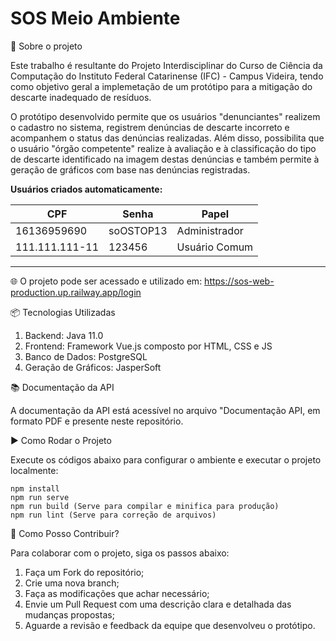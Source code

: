 # SOS Meio Ambiente

🚀 Sobre o projeto

Este trabalho é resultante do Projeto Interdisciplinar do Curso de Ciência da Computação do Instituto Federal Catarinense (IFC) - Campus Videira, tendo como objetivo geral a implemetação de um protótipo para a mitigação do descarte inadequado de resíduos.

O protótipo desenvolvido permite que os usuários "denunciantes" realizem o cadastro no sistema, registrem denúncias de descarte incorreto e acompanhem o status das denúncias realizadas. Além disso, possibilita que o usuário "órgão competente" realize à avaliação e à classificação do tipo de descarte identificado na imagem destas denúncias e também permite à geração de gráficos com base nas denúncias registradas.


**Usuários criados automaticamente:**

| CPF                                                     | Senha      | Papel              |
| --------------------------------------------------------| ---------- | ------------------ |
| 16136959690               | 	soOSTOP13 | Administrador      |
| 111.111.111-11   | 123456 | Usuário Comum      |

---

🌐 O projeto pode ser acessado e utilizado em:  https://sos-web-production.up.railway.app/login

📦 Tecnologias Utilizadas

  1. Backend: Java 11.0 
  2. Frontend: Framework Vue.js composto por HTML, CSS e JS
  3. Banco de Dados: PostgreSQL
  4. Geração de Gráficos: JasperSoft


📚 Documentação da API

A documentação da API está acessível no arquivo "Documentação API, em formato PDF e presente neste repositório.


▶️ Como Rodar o Projeto

Execute os códigos abaixo para configurar o ambiente e executar o projeto localmente:

    npm install 
    npm run serve
    npm run build (Serve para compilar e minifica para produção)
    npm run lint (Serve para correção de arquivos)

🤝 Como Posso Contribuir?

Para colaborar com o projeto, siga os passos abaixo:

  1. Faça um Fork do repositório;
  2. Crie uma nova branch;
  3. Faça as modificações que achar necessário;
  4. Envie um Pull Request com uma descrição clara e detalhada das mudanças propostas;
  5. Aguarde a revisão e feedback da equipe que desenvolveu o protótipo.

